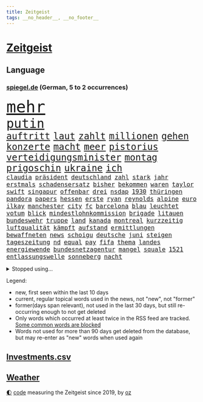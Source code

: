 ```yaml
---
title: Zeitgeist
tags: __no_header__, __no_footer__
---
```


# [Zeitgeist](https://oliz.io/zeitgeist/)

## Language

<h3><a href="https://www.spiegel.de" target="_blank">spiegel.de</a> (German, 5 to 2 occurrences)</h3>
<p style="font-family:monospace">
<span style="font-size:32pt"><a href="news_links.html#mehr" class="current">mehr</a></span>
<br>
<span style="font-size:25pt"><a href="news_links.html#putin" class="current">putin</a></span>
<br>
<span style="font-size:18pt"><a href="news_links.html#auftritt" class="current">auftritt</a></span>
<span style="font-size:18pt"><a href="news_links.html#laut" class="current">laut</a></span>
<span style="font-size:18pt"><a href="news_links.html#zahlt" class="current">zahlt</a></span>
<span style="font-size:18pt"><a href="news_links.html#millionen" class="current">millionen</a></span>
<span style="font-size:18pt"><a href="news_links.html#gehen" class="current">gehen</a></span>
<span style="font-size:18pt"><a href="news_links.html#konzerte" class="current">konzerte</a></span>
<span style="font-size:18pt"><a href="news_links.html#macht" class="current">macht</a></span>
<span style="font-size:18pt"><a href="news_links.html#meer" class="current">meer</a></span>
<span style="font-size:18pt"><a href="news_links.html#pistorius" class="current">pistorius</a></span>
<span style="font-size:18pt"><a href="news_links.html#verteidigungsminister" class="current">verteidigungsminister</a></span>
<span style="font-size:18pt"><a href="news_links.html#montag" class="current">montag</a></span>
<span style="font-size:18pt"><a href="news_links.html#prigoschin" class="current">prigoschin</a></span>
<span style="font-size:18pt"><a href="news_links.html#ukraine" class="current">ukraine</a></span>
<span style="font-size:18pt"><a href="news_links.html#ich" class="current">ich</a></span>
<br>
<span style="font-size:12pt"><a href="news_links.html#claudia" class="current">claudia</a></span>
<span style="font-size:12pt"><a href="news_links.html#präsident" class="current">präsident</a></span>
<span style="font-size:12pt"><a href="news_links.html#deutschland" class="current">deutschland</a></span>
<span style="font-size:12pt"><a href="news_links.html#zahl" class="current">zahl</a></span>
<span style="font-size:12pt"><a href="news_links.html#stark" class="current">stark</a></span>
<span style="font-size:12pt"><a href="news_links.html#jahr" class="current">jahr</a></span>
<span style="font-size:12pt"><a href="news_links.html#erstmals" class="current">erstmals</a></span>
<span style="font-size:12pt"><a href="news_links.html#schadensersatz" class="current">schadensersatz</a></span>
<span style="font-size:12pt"><a href="news_links.html#bisher" class="current">bisher</a></span>
<span style="font-size:12pt"><a href="news_links.html#bekommen" class="current">bekommen</a></span>
<span style="font-size:12pt"><a href="news_links.html#waren" class="current">waren</a></span>
<span style="font-size:12pt"><a href="news_links.html#taylor" class="current">taylor</a></span>
<span style="font-size:12pt"><a href="news_links.html#swift" class="current">swift</a></span>
<span style="font-size:12pt"><a href="news_links.html#singapur" class="current">singapur</a></span>
<span style="font-size:12pt"><a href="news_links.html#offenbar" class="current">offenbar</a></span>
<span style="font-size:12pt"><a href="news_links.html#drei" class="current">drei</a></span>
<span style="font-size:12pt"><a href="news_links.html#nsdap" class="new">nsdap</a></span>
<span style="font-size:12pt"><a href="news_links.html#1930" class="new">1930</a></span>
<span style="font-size:12pt"><a href="news_links.html#thüringen" class="current">thüringen</a></span>
<span style="font-size:12pt"><a href="news_links.html#pandora" class="new">pandora</a></span>
<span style="font-size:12pt"><a href="news_links.html#papers" class="new">papers</a></span>
<span style="font-size:12pt"><a href="news_links.html#hessen" class="current">hessen</a></span>
<span style="font-size:12pt"><a href="news_links.html#erste" class="current">erste</a></span>
<span style="font-size:12pt"><a href="news_links.html#ryan" class="current">ryan</a></span>
<span style="font-size:12pt"><a href="news_links.html#reynolds" class="current">reynolds</a></span>
<span style="font-size:12pt"><a href="news_links.html#alpine" class="new">alpine</a></span>
<span style="font-size:12pt"><a href="news_links.html#euro" class="current">euro</a></span>
<span style="font-size:12pt"><a href="news_links.html#i̇lkay" class="current">i̇lkay</a></span>
<span style="font-size:12pt"><a href="news_links.html#manchester" class="current">manchester</a></span>
<span style="font-size:12pt"><a href="news_links.html#city" class="current">city</a></span>
<span style="font-size:12pt"><a href="news_links.html#fc" class="current">fc</a></span>
<span style="font-size:12pt"><a href="news_links.html#barcelona" class="current">barcelona</a></span>
<span style="font-size:12pt"><a href="news_links.html#blau" class="current">blau</a></span>
<span style="font-size:12pt"><a href="news_links.html#leuchtet" class="new">leuchtet</a></span>
<span style="font-size:12pt"><a href="news_links.html#votum" class="current">votum</a></span>
<span style="font-size:12pt"><a href="news_links.html#blick" class="current">blick</a></span>
<span style="font-size:12pt"><a href="news_links.html#mindestlohnkommission" class="new">mindestlohnkommission</a></span>
<span style="font-size:12pt"><a href="news_links.html#brigade" class="current">brigade</a></span>
<span style="font-size:12pt"><a href="news_links.html#litauen" class="current">litauen</a></span>
<span style="font-size:12pt"><a href="news_links.html#bundeswehr" class="current">bundeswehr</a></span>
<span style="font-size:12pt"><a href="news_links.html#truppe" class="current">truppe</a></span>
<span style="font-size:12pt"><a href="news_links.html#land" class="current">land</a></span>
<span style="font-size:12pt"><a href="news_links.html#kanada" class="current">kanada</a></span>
<span style="font-size:12pt"><a href="news_links.html#montreal" class="new">montreal</a></span>
<span style="font-size:12pt"><a href="news_links.html#kurzzeitig" class="current">kurzzeitig</a></span>
<span style="font-size:12pt"><a href="news_links.html#luftqualität" class="current">luftqualität</a></span>
<span style="font-size:12pt"><a href="news_links.html#kämpft" class="current">kämpft</a></span>
<span style="font-size:12pt"><a href="news_links.html#aufstand" class="current">aufstand</a></span>
<span style="font-size:12pt"><a href="news_links.html#ermittlungen" class="current">ermittlungen</a></span>
<span style="font-size:12pt"><a href="news_links.html#bewaffneten" class="current">bewaffneten</a></span>
<span style="font-size:12pt"><a href="news_links.html#news" class="current">news</a></span>
<span style="font-size:12pt"><a href="news_links.html#schoigu" class="current">schoigu</a></span>
<span style="font-size:12pt"><a href="news_links.html#deutsche" class="current">deutsche</a></span>
<span style="font-size:12pt"><a href="news_links.html#juni" class="current">juni</a></span>
<span style="font-size:12pt"><a href="news_links.html#steigen" class="current">steigen</a></span>
<span style="font-size:12pt"><a href="news_links.html#tageszeitung" class="current">tageszeitung</a></span>
<span style="font-size:12pt"><a href="news_links.html#nd" class="new">nd</a></span>
<span style="font-size:12pt"><a href="news_links.html#equal" class="current">equal</a></span>
<span style="font-size:12pt"><a href="news_links.html#pay" class="current">pay</a></span>
<span style="font-size:12pt"><a href="news_links.html#fifa" class="current">fifa</a></span>
<span style="font-size:12pt"><a href="news_links.html#thema" class="current">thema</a></span>
<span style="font-size:12pt"><a href="news_links.html#landes" class="current">landes</a></span>
<span style="font-size:12pt"><a href="news_links.html#energiewende" class="current">energiewende</a></span>
<span style="font-size:12pt"><a href="news_links.html#bundesnetzagentur" class="current">bundesnetzagentur</a></span>
<span style="font-size:12pt"><a href="news_links.html#mangel" class="current">mangel</a></span>
<span style="font-size:12pt"><a href="news_links.html#squale" class="new">squale</a></span>
<span style="font-size:12pt"><a href="news_links.html#1521" class="new">1521</a></span>
<span style="font-size:12pt"><a href="news_links.html#entlassungswelle" class="new">entlassungswelle</a></span>
<span style="font-size:12pt"><a href="news_links.html#sonneberg" class="current">sonneberg</a></span>
<span style="font-size:12pt"><a href="news_links.html#nacht" class="current">nacht</a></span>
</p>
<details>
<summary>Stopped using...</summary>
<p class="former" style="font-size:12pt">
benjamin(978) statement(977) freien(976) gewaltige(976) jugendlichen(976) kritisch(976) lohnt(976) nationen(976) trat(976) amsterdam(975) hinterlassen(975) james(975) klare(975) november(975) willen(975) kurzfristig(974) niveau(974) rief(974) solidarität(974) verpflichtet(974) übersicht(974) 2015(973) gelegt(973) krankenhäusern(973) spanier(973) verschoben(973) zuge(973) anleger(972) anspruch(972) gelungen(972) gewaltig(972) her(972) philippinen(972) schlag(972) verlängern(972) angeblichen(971) aufs(971) bayer(971) bundesweit(971) gastgeber(971) leverkusen(971) reißt(971) schweigen(971) tor(971) verschieben(971) virus(971) zoo(971) zuschauer(971) 65(970) besorgt(970) fließt(970) geheimnis(970) kritisierte(970) medikamente(970) pflege(970) portugal(970) ruf(970) rücktritt(970) suspendiert(970) worauf(970) öffentlichen(970) 12(969) augen(969) investieren(969) myanmar(969) simon(969) verlust(969) vorschläge(969) who(969) ehren(968) gefasst(968) institut(968) künstler(968) punkt(968) radikale(968) regt(968) reich(968) thailand(968) videobotschaft(968) wofür(968) abstimmung(967) augsburg(967) bewegung(967) bewerber(967) bsc(967) ehefrau(967) getrennt(967) hertha(967) indes(967) jury(967) kräftig(967) obama(967) streitkräfte(967) august(966) ließen(966) meinungsfreiheit(966) termin(966) unterricht(966) florian(965) illegalen(965) nigeria(965) optimistisch(965) schlagzeilen(965) einstigen(964) freie(964) gehalten(964) meinem(964) offenen(964) verlängerung(964) europäer(963) manuel(963) rapper(963) verbindet(963) verzichtet(963) wies(963) deals(962) finanziell(962) karte(962) studien(961) bedeutung(960) drastischen(960) song(960) beantragt(959) frust(959) gaben(959) eigener(958) tausenden(958) 10(957) ebenso(957) tauchen(957) kürzlich(956) matthias(956) mittlerweile(956) schuss(956) einsetzen(954) immunität(954) starker(954) berater(953) geschäftsführer(953) müsste(952) status(952) gesundheitsministerium(951) uni(951) eigenes(950) holocaust(950) monats(950) gemeinsames(949) kate(948) moderatorin(947) dein(946) bäume(944) teilnahme(941) begrüßt(940) s(940) abstieg(939) herausforderung(936) hype(934) app(932) beendete(923) johannes(923) bündnis(922) erhebliche(922) elizabeth(920) palästinenser(917) karlsruhe(913) hitler(911) ungewöhnlichen(911) 85(909) ausweg(901) heidelberg(890) mangelnde(886) zustimmen(864) anna(859) nachbarland(855) gemüse(853) karriereende(852) kannte(836) demnächst(826) orte(814) ausländischen(813) politikern(803) geehrt(781) besonderes(752) abgegeben(750) 38(742) wenigsten(719) adac(716) eröffnung(712) verstorben(684) beeinträchtigt(670) nicole(669) befürwortet(665) gerissen(658) zeitungsbericht(641) gewohnt(640) hawaii(639) verbündeten(637) gemeinschaft(634) kalten(634) 73(633) minderheiten(632) getöteten(630) pazifik(629) entlasten(628) nfl(618) konflikts(615) beeinflusst(608) briefe(606) rwe(599) stau(598) stern(592) bekannteste(573) unserem(566) schienen(562) dutzenden(561) militärischen(561) seltene(558) energiekonzern(557) begehen(556) phänomen(549) papa(535) erschwert(531) genehmigt(524) hochzeit(524) g7staaten(523) menschenrechtler(521) heikel(520) oscar(519) berger(518) zweites(516) geplatzt(509) zählte(507) entführung(506) erneuert(501) klingen(496) auswertung(494) gezwungen(494) einheit(491) krankheiten(490) 2014(489) gastbeitrag(485) bejubelt(482) verwaltung(482) mbappé(475) bill(473) barack(463) arbeitszeit(460) gestärkt(458) schneiden(457) vermieter(457) anlässlich(454) ausweiten(454) ukrainekriegs(450) zeitenwende(449) zugriff(445) charkiw(444) todes(444) ungewiss(440) unabhängig(438) 55(436) begrenzt(431) niedersächsischen(431) dmitrij(430) 48(426) bezeichnen(425) kalt(425) boxen(422) durchsuchen(421) g7(421) trauerfeier(418) nachfolgerin(417) fernen(416) antisemitische(414) usdollar(410) ufer(408) vermisster(408) jack(407) dahin(402) verärgert(402) export(401) exregierungschef(399) lokführer(395) unterlag(395) psychiatrie(392) verdrängen(392) luisa(391) verschwanden(390) kinderinterview(387) love(387) momentan(387) viral(386) begnadigung(385) prinzessin(384) suchte(384) lngterminal(382) bist(381) syrischen(381) dänischen(380) klimakatastrophe(379) rockband(379) andy(377) bedrohte(372) brittney(372) griner(372) heimspiel(372) zeichnen(371) republikanischer(370) fernverkehr(369) provider(368) tierschützer(368) riefen(366) madrids(359) misshandelt(359) prompt(359) furore(355) identifizieren(355) erdrutsche(354) syriens(354) gegenzug(352) sahen(351) 16jähriger(344) 81(343) genauer(341) umkämpfte(341) atomkraftwerke(336) stören(336) verstoßen(336) nennen(334) zuhause(329) streicheln(327) neubauer(324) prüfungen(324) freispruch(320) chinesen(317) unterkünfte(317) blackout(315) britischem(309) island(308) demonstrierenden(307) bewältigen(306) leopard2panzer(306) bildband(302) pleiten(300) weltgrößten(300) disney(299) 14jährige(298) geistlichen(297) peru(297) erkenntnissen(292) mississippi(290) begrenzen(289) rot(288) ermordete(287) films(287) marken(286) aufsicht(285) energiepauschale(284) emsland(283) telekom(281) missverständnis(278) bundesbank(277) künstlich(277) finnen(276) kita(276) rätseln(275) 1992(274) ersetzt(270) konten(270) heikler(269) leitung(268) bewusstlos(267) rechtsradikale(266) aufholjagd(265) historisches(264) hingerichtet(262) lebron(262) gesundheitszustand(261) finanzministerium(259) quer(259) inspiziert(258) 42jährige(255) vereine(254) arnold(253) machtwechsel(253) astronauten(252) bröckelt(252) arbeitszeiterfassung(251) erleichtern(250) lakers(248) adidas(247) exklusiv(247) postet(246) szenarien(246) abgestimmt(244) wohnungsbau(244) entführen(242) regimes(242) beobachtungen(241) jewgeni(241) standard(241) abgelegt(240) aktivist(240) pakete(240) razzien(240) festnehmen(238) verurteilten(238) vizepräsidentin(236) lützerath(235) manipuliert(235) ignoriert(234) epidemie(233) stadtderby(233) unverständnis(233) einkauf(232) synagoge(232) erklärungen(231) rückstand(231) forscht(230) solidarisieren(229) geplantes(228) mützenich(228) streits(228) ausgebremst(227) blank(227) dance(226) lawine(226) minsk(226) alias(223) betrugsvorwürfe(223) hilton(223) schönheit(222) trümmern(222) außenpolitik(221) krönung(221) carolina(218) boulevardzeitung(217) eric(217) stimmte(217) weitem(217) abgeben(215) scheuen(215) weiterkommen(215) human(213) spielzeug(213) aussichten(212) begehrt(212) uskonzern(212) äußerung(212) besserer(211) mitarbeiterinnen(211) aufwendig(210) adolf(209) netanyahu(209) bamberg(208) reichlich(206) sydney(205) umstellen(205) ig(204) metall(204) geworben(203) journal(202) testet(202) verunsichert(200) überragt(200) formiert(199) spdfraktionschef(199) tabu(199) twitterchef(199) erfüllung(198) chinesisches(197) zukommt(197) koreanischen(196) neuartigen(196) wegfallen(196) jüdische(195) ware(195) amtsgericht(193) spiegelpodcast(192) vorgängerin(192) räumung(189) umgangs(189) 56(188) kontrahenten(188) schränken(188) streben(188) ließe(186) durcheinander(185) tanzen(185) ghana(184) überprüfen(184) inhaftierter(183) politikum(183) berlinwahl(182) bischöfe(182) mexikanischen(181) nachschub(181) kamala(180) bräuchten(179) ungewöhnlicher(179) streitigkeiten(178) sachbeschädigung(177) grünes(175) kampfflugzeuge(175) fabuliert(172) salvador(172) opfers(171) spiegelredakteur(171) gebrauchte(169) kapital(169) hochfahren(168) jerusalem(168) rammt(168) bezug(167) handelspartner(167) konzernchef(167) betreffen(166) exportieren(166) wiederholungswahl(165) kohlendioxid(164) lebenszeit(164) sensation(164) staatshaushalt(164) fremden(163) porträtiert(162) streich(162) ausgeladen(160) gesundheitssystem(160) moritz(160) natürlicher(160) schimpfte(160) viereinhalb(160) arbeitszeiten(159) bergkarabach(158) ahmad(157) avatar(157) bass(157) epos(157) erschienen(157) rückenschmerzen(157) schilderte(157) aufgefallen(156) spezialkräfte(156) mail(155) redaktion(155) regenfälle(155) erweisen(154) milliardenhöhe(154) verheerende(154) auschwitz(153) hinrichtungen(153) immobilienpreise(153) nachfahren(153) erliegen(152) adresse(151) symptome(151) erfolgreiche(150) forscherteam(150) oberfranken(150) sammlung(150) nachteil(149) europarat(148) wahnsinn(148) meiste(147) perspektive(147) santos(147) wilden(147) batic(146) bildungsministerium(146) djirsarai(146) fdpgeneralsekretär(146) leitmayr(146) ministers(146) sophie(146) küken(145) mischt(145) usvizepräsidentin(145) minderjährige(144) bewahren(143) c(143) ivan(142) michail(142) polizeischutz(142) profifußball(142) toney(142) botschafterin(141) juan(141) behördenangaben(140) besuchern(140) eiltempo(140) halbinsel(140) jason(140) paparazzi(140) wikinger(140) bescheiden(139) geschäftsmann(139) übungen(139) patzt(138) babysitter(137) entwickelten(137) exekutionen(137) houellebecq(137) lithium(137) mccarthy(137) ruhm(137) schwache(137) bauer(136) bundeswirtschaftsminister(136) contest(136) esc(136) eurovision(136) orthodoxe(136) playoffs(136) vorschriften(136) 66jährige(135) armenien(135) begeistern(135) demos(135) lothar(135) ausstellung(134) hitlergruß(133) junta(133) nicolas(133) patzer(133) alfred(132) aserbaidschan(132) frisches(132) konkurrenzkampf(132) kopieren(132) marburg(132) neubau(132) abheben(131) 22jährigen(130) heran(130) stellungen(130) betreuer(129) erneuter(129) inseln(129) rheinmetall(129) süßigkeiten(129) transfer(129) angeschlagen(128) ohrfeige(128) berge(127) justizreform(127) erstellt(126) kyrgios(126) mütze(126) rüstungsindustrie(126) starteten(126) to(125) jubelt(124) nudeln(124) jäger(123) rekordmeister(123) schlammlawinen(122) wunden(122) georgien(120) junior(120) räume(120) teilgenommen(120) ajax(119) köpfe(119) abiturienten(118) dennis(118) waffengewalt(118) abkopplung(117) clinton(117) handwerker(116) lebende(115) titelkampf(115) angemessen(114) rabe(114) vorwurfs(114) ausfällen(113) nachdruck(113) präsidentschaftskandidat(113) verkürzen(113) autounfall(111) kürzere(111) pfannkuchen(111) wahlsieger(111) 29jährigen(110) befreiungsschlag(110) fernhalten(110) gewendet(110) verschleppte(110) nordirland(109) seniorinnen(109) tabellenkeller(109) willkür(109) eingeschüchtert(108) luxusuhren(108) massachusetts(108) rolex(108) schimpft(108) brüskiert(107) dumm(107) gekoppelt(107) maßgeblich(107) abstriche(106) weitestgehend(106) detail(105) eon(105) geringere(105) herzlich(105) pizza(105) radfahrer(105) ständige(105) instituts(104) privatschule(104) zerlegen(104) zusammenstoß(104) grafiken(103) nbageschichte(103) herstellen(102) unterbrechung(102) vereinten(102) blamage(101) galerie(101) nationalsozialistischen(101) petersen(101) don't(99) flugsicherung(99) leise(99) rekordverdächtig(99) teures(99) globus(98) on(98) tabellenführung(98) veganem(98) abrechnung(97) etappensieg(97) strafmaßnahmen(97) verzeichnete(97) wegwerfen(97) hermann(96) militärhilfen(96) ofen(96) verbreitete(96) wurzeln(96) pilz(95) tierarten(95) anstatt(94) basketball(94) fußballklub(94) führungsrolle(94) jamshid(94) jena(94) kufen(94) mobilisiert(94) nazizeit(94) sharmahd(94) stewart(94) taxifahrer(93) zoos(93) ehrgeizige(92) ernüchterung(92) glücklicher(92) schuhe(92) spiegelreport(92) 1987(91) beschädigte(91) code(91) jonathan(91) klimakanzler(91) machbar(91) worklifebalance(91) bedürftigen(90) buchstaben(90) wehr(90) überfalls(90) übergewichtige(90) akkus(89) alarmstufe(89) hanau(89) königsetappe(89) prioritäten(89) prunk(89) russlandsanktionen(89) wallace(89) zurückgeben(89) begeben(88) georgischen(88) hündin(88) ines(88) klinische(88) löcher(88) petition(88) #metoo(87) flutkatastrophe(87) linkenpolitikerin(87) nuklearen(87) supermarktkette(87) zielte(87) auffassungen(86) konzernen(86) standing(86) tesco(86) unerwünschten(86) verstand(86) wackelt(86) absichtlich(85) aggressor(85) fahne(85) jordanien(85) norditalien(85) ohren(85) parks(85) schrieben(85) smiths(85) türkisch(85) alleingang(84) ed(84) eingeladen(84) genähert(84) lebenslanger(84) mecklenburgvorpommerns(84) 40jähriger(83) ausgezählt(83) brennen(83) downing(83) eliteeinheit(83) gejagt(83) hohes(83) menschenrechtsorganisation(83) rüstungskonzern(83) umweltverbände(83) wetterphänomen(83) überschwemmung(83) grundschulkind(82) koma(82) regale(82) verschwörungsmythen(82) abba(81) gesunde(81) jahrelangen(81) weltreise(81) armenier(80) befremden(80) dekret(80) dicaprio(80) leonardo(80) personalpolitik(80) söldnertruppen(80) zynismus(80) heizungen(79) räuber(79) stadionverbot(79) trainerin(79) zerreißprobe(79) jacht(78) reklame(78) vereinte(78) abstiegsränge(77) erteilte(77) geschehen(77) jahrhundertelang(77) jesse(77) jordan(77) marschieren(77) rodung(77) bauindustrie(76) sortiment(76) homepage(75) kippen(75) schließung(75) bizarre(74) eigentlichen(74) verneint(74) wirtschaftssanktionen(74) zeilen(74) zweigstelle(74) angeben(73) eingeklemmt(73) frauenquote(73) kanye(73) parteichefin(73) pascal(73) aufsichtsbehörden(72) codenamen(72) desaströs(72) facebookkonzern(72) methan(72) vergangenes(72) 2027(71) finanzspritze(71) france(71) lagert(71) mikroben(71) mitgründer(71) pen(71) saudi(71) unbefristeten(71) assistenten(70) bascher(70) konsumenten(70) sahelzone(70) angerichtet(69) arten(69) facebookmutterkonzern(69) imran(69) khan(69) konkurrent(69) nsu(69) rechnungen(69) verwaltungsgericht(69) ausgebeutet(68) baugenehmigungen(68) hurra(68) susanne(68) taxi(68) zittern(68) hausdurchsuchungen(67) krachte(67) aufprall(66) bedeutsam(66) geflüchtet(66) haushaltsverhandlungen(66) silke(66) beherrschen(65) betrugsfall(65) handelsabkommen(65) 375(64) einzuhalten(64) fernost(64) onlinepetition(64) unokonferenz(64) durchsuchten(63) jr(63) let’s(63) aussterben(62) bereut(62) europarats(62) pausieren(62) smartphoneapp(62) vorschreiben(62) 175(61) breites(61) dnaproben(61) fantasie(61) gehofft(61) hour(61) verbrennerautos(61) zuständigen(61) bijan(60) caspar(60) geringverdiener(60) grant(60) tina(60) vereinbaren(60) vergleichen(60) d(59) übergriff(59) einwohnermeldeamt(58) erneuerung(58) gesunkene(58) nirgendwo(58) schriftstellervereinigung(58) taktischer(58) uniklinik(58) exekution(57) geräusche(57) konkurrenzorganisation(57) technischer(57) zusammengeprallt(57) doha(56) frommer(56) klimaschutzpolitik(56) nils(56) roher(56) elfjähriger(55) geldfluss(55) küssen(55) matthäus(55) wahlberechtigte(55) bar(54) chronologie(54) erspart(54) journaljournalisten(54) jugendschutz(54) namentlichen(54) pressefreiheit(54) rar(54) rekordchampion(54) vorsitz(54) 48jähriger(53) alexandra(53) breite(53) datenschützern(53) fakebild(53) flüchtende(53) konkret(53) neuauflage(53) regierungswechsel(53) vertagt(53) öffentlichrechtliche(53) abschneiden(52) bremerhaven(52) fauxpas(52) gendersprache(52) kult(52) praktischen(52) verwaltungsratschef(52) wartelisten(52) beachtete(51) beziffert(51) dschidda(51) beate(50) bestechung(50) gekennzeichnet(50) kunstfreiheit(50) pushbacks(50) westlicher(50) zuschlag(50) brunnen(49) bundesweite(49) codes(49) entmachtet(49) explorer(49) ozonschicht(49) professorin(49) rosenheim(49) sea(49) ultranationalist(49) ergeht(48) furious(48) reifen(48) versuchter(48) zusammenhängen(48) 81jährige(47) baker(47) massenhaft(47) reue(47) account(46) bio(46) boulevard(46) drag(46) einreiseverbot(46) fluch(46) kern(46) münchens(46) beninbronzen(45) dfbpräsident(45) elektroautobauer(45) genauere(45) christi(44) geimpft(44) hannah(44) melanie(44) tötungsdelikt(44) ausgehen(43) dick(43) schwanz(43) zittrige(43) zweijährigen(43) abwasser(42) bodenschätze(42) bundesrichter(42) drugs(42) how(42) interaktive(42) maus(42) nbastar(42) rights(42) schulz(42) sell(42) verfehlten(42) ascheregen(41) fühlte(41) impfkommission(41) jeanne(41) kracht(41) relegationsplatz(41) skydoku(41) vertieft(41) weltordnung(41) 55jährigen(40) aki(40) aufspaltung(40) bürgerrechtler(40) einsamen(40) erklärungsnot(40) eruption(40) festhalten(40) geplatzter(40) gewidmet(40) horn(40) iba(40) kaurismäki(40) ambitionierte(39) bayernniederlage(39) historikerin(39) kontraproduktiv(39) millionär(39) ärmere(39) abiturprüfungen(38) ausgehoben(38) batteriefabrik(38) diät(38) generieren(38) gewährt(38) grenzkontrollen(38) protestformen(38) war’s(38) ächtung(38) 180(37) 1943(37) kriegt(37) liest(37) pentagonleaks(37) rückspiel(37) sanktionsregime(37) straßenverkehr(37) unerschütterlichen(37) überfahren(37) überwiesen(37) abschaltung(36) aneignung(36) bundesgartenschau(36) explodiert(36) krankt(36) kultureller(36) nsterrors(36) schafen(36) auffällig(35) ausgeschrieben(35) dokumenten(35) freibrief(35) rad(35) spruch(35) toben(35) vielmehr(35) wertvolle(35) digitalminister(34) invasionstruppen(34) schürt(34) versicherungsschutz(34) verzögerte(34) weiterlaufen(34) 97(33) bistum(33) herten(33) höchststand(33) palme(33) prägt(33) staatsgeheimnisse(33) erfindungen(32) formuliert(32) göringeckardt(32) katrin(32) lebewesen(32) matthew(32) superkraft(32) voranbringen(32) 92(31) datenleck(31) retteten(31) roms(31) spitzenverdiener(31) tarifeinigung(31) österreichischer(31) ausreiseverbot(30) expertengremium(30) ifo(30) inhaftiert(30) menschenmenge(30) militärregierung(30) risikogruppen(30) abgeschlossene(29) geldwäsche(29) investorendeal(29) datenschutz(28) ernüchternde(28) frühlings(28) herkommen(28) justizsenatorin(28) qrcodes(28) evakuierungen(27) feinde(27) glaubte(27) muslimische(27) nachbesserungen(27) niedrigem(27) rennserie(27) verständlich(27) windows(26) bezeichnung(25) blutiger(25) erkämpft(25) erregt(25) hauptversammlung(25) schützengräben(25) taugt(25) usgrenze(25) graichen(24) my(24) prediger(24) vierten(24) andrang(23) flutgefahr(23) gitarre(23) lukrativen(23) moon(23) preiskampf(23) queerer(23) sexualstraftäter(23) teslachefs(23) umstieg(23) wahlgang(23) ernannte(22) filmbranche(22) gedruckt(22) gewerkschaftern(22) mccann(22) rodríguez(22) schiffen(22) spektakulären(22) usbekistan(22) 74jähriger(21) bangkok(21) braunbären(21) designierter(21) einräumen(21) exbürgermeister(21) f16kampfjets(21) fazit(21) g7gipfel(21) minutenlang(21) rechnung(21) tragik(21) versperrt(21) arrhythmogene(20) arvc(20) bibi(20) gesiegt(20) jederzeit(20) kardiomyopathie(20) projekts(20) rechtsventrikuläre(20) schwärmt(20) trauzeuge(20) druckmittel(19) fangwei(19) lee(19) überführt(19) artikeln(18) aufenthalt(18) betreten(18) esctriumph(18) herzustellen(18) hut(18) jahrzehntealten(18) raubüberfall(18) handelsblatt(17) touristenattraktionen(17) unterstellt(17) aufregende(16) kommunalwahlen(16) neely(16) trümpfe(16) würgegriff(16) abtrünnige(15) denachef(15) gezählt(15) hansjoachim(15) leuten(15) tabak(15) watzke(15) camp(14) d’italia(14) entziehen(14) lauterbachs(14) lindern(14) massen(14) seenotrettung(14) taktik(14) weltwetterorganisation(14) wmo(14) aquadom(13) glückliche(13) güter(13) haller(13) lebenserwartung(13) rollte(13) seider(13) sébastien(13) alkmaar(12) az(12) bundestages(12) großbestellung(12) haubitzen(12) mysteriöses(12) niro(12) serienmeister(12) zunehmenden(12) blume(11) gebrauchten(11) hausherr(11) kinschal(11) silvia(11) soldatinnen(11) ungenutzt(11)
</p>
</details>
<p>Legend:
<ul>
<li><span class="new">new</span>, first seen within the last 10 days</li>
<li><span class="current">current</span>, regular topical words used in the news, not "new", not "former"</li>
<li><span class="former">former(days span relevant)</span>, not used in the last 30 days, but still re-occurring enough to not get deleted</li>
<li>Only words which occurred at least twice in the RSS feed are tracked. <a href="language/filters.py">Some common words are blocked</a></li>
<li>Words not used for more than 90 days get deleted from the database, but may re-enter as "new" words when used again</li>
</ul>
</p>

## [Investments](investments.html)[.csv](investments.csv)

## [Weather](weather.html)

<footer>
<a href="javascript:toggleTheme()" class="nav">🌓</a>
<a href="https://github.com/ooz/zeitgeist">code</a> measuring the Zeitgeist since 2019, by <a href="https://oliz.io">oz</a>
</footer>
